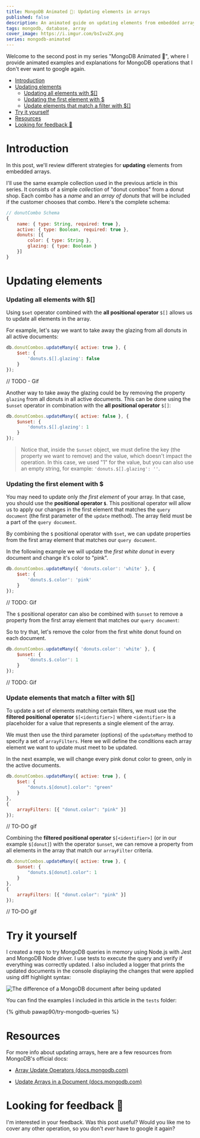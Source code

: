 ```yaml
---
title: MongoDB Animated 🍩: Updating elements in arrays
published: false
description: An animated guide on updating elements from embedded arrays in MongoDB, so you don't ever have to google that again.
tags: mongodb, database, array
cover_image: https://i.imgur.com/bsIvu2X.png
series: mongodb-animated
---
```


Welcome to the second post in my series "MongoDB Animated 🍩", where I provide animated examples and explanations for MongoDB operations that I don't ever want to google again.

- [Introduction](#introduction)
- [Updating elements](#updating-elements)
    - [Updating all elements with $[]](#updating-all-elements-with-)
    - [Updating the first element with $](#updating-the-first-element-with-)
    - [Update elements that match a filter with $[<identifier>]](#update-elements-that-match-a-filter-with-identifier)
- [Try it yourself](#try-it-yourself)
- [Resources](#resources)
- [Looking for feedback 💬](#looking-for-feedback-)

# Introduction 

In this post, we'll review different strategies for **updating** elements from embedded arrays.

I'll use the same example collection used in the previous article in this series. It consists of a simple *collection* of "donut combos" from a donut shop. Each combo has a *name* and an *array of donuts* that will be included if the customer chooses that combo. Here's the complete schema:

```js
// donutCombo Schema
{
    name: { type: String, required: true },
    active: { type: Boolean, required: true },
    donuts: [{
        color: { type: String },
        glazing: { type: Boolean }
    }]
}
```

# Updating elements

### Updating all elements with $[]
Using `$set` operator combined with the **all positional operator** `$[]` allows us to update all elements in the array. 

For example, let's say we want to take away the glazing from all donuts in all active documents:

```js
db.donutCombos.updateMany({ active: true }, {  
    $set: {  
        'donuts.$[].glazing': false 
    }  
});
```

// TODO - Gif

Another way to take away the glazing could be by removing the property `glazing` from all donuts in all active documents.
This can be done using the `$unset` operator in combination with the **all positional operator** `$[]`:

```js
db.donutCombos.updateMany({ active: false }, { 
    $unset: { 
        'donuts.$[].glazing': 1 
    } 
});
```
> Notice that, inside the `$unset` object, we must define the key (the property we want to remove) and the value, which doesn't impact the operation. In this case, we used "1" for the value, but you can also use an empty string, for example: `'donuts.$[].glazing': ''`.

### Updating the first element with $
You may need to update only *the first element* of your array. In that case, you should use the **positional operator `$`**. This positional operator will allow us to apply our changes in the first element that matches the `query document` (the first parameter of the `update` method). The array field must be a part of the `query document`.

By combining the `$` positional operator with `$set`, we can update properties from the first array element that matches our `query document`. 

In the following example we will update the *first white donut* in every document and change it's color to "pink".
```js
db.donutCombos.updateMany({ 'donuts.color': 'white' }, { 
    $set: { 
        'donuts.$.color': 'pink'
    } 
});
```

// TODO: Gif

The `$` positional operator can also be combined with `$unset` to remove a property from the first array element that matches our `query document`:

So to try that, let's remove the color from the first white donut found on each document.
```js
db.donutCombos.updateMany({ 'donuts.color': 'white' }, { 
    $unset: { 
        'donuts.$.color': 1 
    } 
});
```

// TODO: Gif

### Update elements that match a filter with $[<identifier>]
To update a set of elements matching certain filters, we must use the **filtered positional operator** `$[<identifier>]`  where `<identifier>` is a placeholder for a value that represents a single element of the array.

We must then use the third parameter (options) of the `updateMany` method to specify a set of `arrayFilters`. Here we will define the conditions each array element we want to update must meet to be updated.

In the next example, we will change every pink donut color to green, only in the active documents.

```js
db.donutCombos.updateMany({ active: true }, { 
    $set: { 
        "donuts.$[donut].color": "green" 
    } 
}, 
{ 
    arrayFilters: [{ "donut.color": "pink" }] 
});
```

// TO-DO gif

Combining the **filtered positional operator** `$[<identifier>]` (or in our example `$[donut]`) with the operator `$unset`, we can remove a property from all elements in the array that match our `arrayFilter` criteria.

```js
db.donutCombos.updateMany({ active: true }, { 
    $unset: { 
        "donuts.$[donut].color": 1
    } 
}, 
{ 
    arrayFilters: [{ "donut.color": "pink" }] 
});
```

// TO-DO gif

# Try it yourself

I created a repo to try MongoDB queries in memory using Node.js with Jest and MongoDB Node driver. I use tests to execute the query and verify if everything was correctly updated. I also included a logger that prints the updated documents in the console displaying the changes that were applied using diff highlight syntax:

![The difference of a MongoDB document after being updated](https://i.imgur.com/8yGmVkY.png)

You can find the examples I included in this article in the `tests` folder:

{% github pawap90/try-mongodb-queries %}

# Resources
For more info about updating arrays, here are a few resources from MongoDB's official docs:

- [Array Update Operators (docs.mongodb.com)](https://docs.mongodb.com/manual/reference/operator/update-array/)

- [Update Arrays in a Document (docs.mongodb.com)](https://docs.mongodb.com/drivers/node/fundamentals/crud/write-operations/embedded-arrays)

# Looking for feedback 💬
I'm interested in your feedback. Was this post useful? Would you like me to cover any other operation, so you don't *ever* have to google it again?